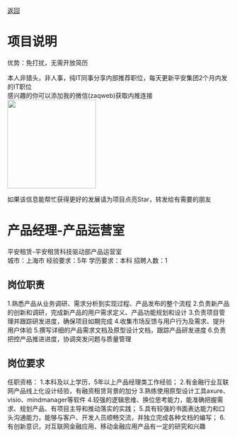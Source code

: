 [返回](../)

# 项目说明

优势：免打扰，无需开放简历

本人非猎头，非人事，纯IT同事分享内部推荐职位，每天更新平安集团2个月内发的IT职位  
感兴趣的你可以添加我的微信(zaqweb)获取内推连接  
<img src="https://github.com/zaqweb/PA-IT-JOBS/blob/master/WechatICode.jpeg"  height="200" width="200">

如果该信息能帮忙获得更好的发展请为项目点亮Star，转发给有需要的朋友

# 产品经理-产品运营室
平安租赁-平安租赁科技驱动部产品运营室  
城市：上海市 经验要求：5年 学历要求：本科  招聘人数：1

## 岗位职责
1.熟悉产品从业务调研、需求分析到实现过程、产品发布的整个流程
2.负责新产品的创新和调研，完成新产品的用户需求定义、产品功能规划和设计
3.负责项目管理并跟踪研发进度，确保项目如期完成
4.收集市场反馈与用户行为及需求、提升用户体验
5.撰写详细的产品需求文档及原型设计文档，跟踪产品研发进度
6.负责把控产品推进进度，协调突发问题与质量管理

## 岗位要求
任职资格：
1.本科及以上学历，5年以上产品经理类工作经验；
2.有金融行业互联网产品线上化设计经验，有融资租赁背景的加分
3.熟练使用原型设计工具axure、visio、mindmanager等软件
4.较强的逻辑思维、换位思考能力，能准确把握需求、规划产品、有项目主导和推动落实的实践；
5.具有较强的书面表达能力和口头沟通能力，能够与客户、开发人员顺畅交流，并独立完成各种文档的编写；
6.有创新意识，对互联网金融应用、移动金融应用产品有一定的研究和兴趣




